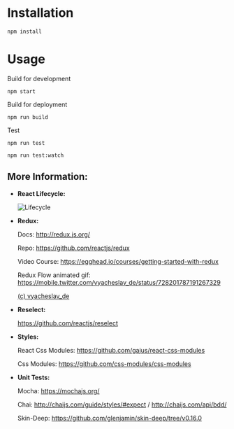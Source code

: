 # Installation 

    npm install

# Usage

Build for development

    npm start

Build for deployment 

    npm run build

Test

    npm run test
    
    npm run test:watch

## More Information:

* **React Lifecycle:**

    ![Lifecycle](https://fbcdn-sphotos-e-a.akamaihd.net/hphotos-ak-xat1/t31.0-8/10697276_10154774642145430_8286640594425143330_o.jpg)

* **Redux:**

    Docs: http://redux.js.org/

    Repo: https://github.com/reactjs/redux
    
    Video Course: https://egghead.io/courses/getting-started-with-redux

    Redux Flow animated gif: https://mobile.twitter.com/vyacheslav_de/status/728201787191267329

    [(c) vyacheslav_de](https://mobile.twitter.com/vyacheslav_de/status/728201787191267329)

* **Reselect:**

    https://github.com/reactjs/reselect

* **Styles:**

    React Css Modules:  https://github.com/gajus/react-css-modules

    Css Modules: https://github.com/css-modules/css-modules

* **Unit Tests:**

    Mocha: https://mochajs.org/

    Chai: http://chaijs.com/guide/styles/#expect / http://chaijs.com/api/bdd/

    Skin-Deep: https://github.com/glenjamin/skin-deep/tree/v0.16.0
